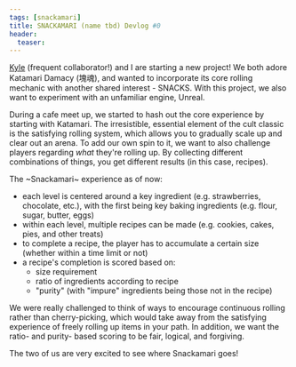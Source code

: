 ```yaml
---
tags: [snackamari]
title: SNACKAMARI (name tbd) Devlog #0
header:
  teaser:
---
```


<a href="https://twitter.com/kylengelmann" target="_blank">Kyle</a> (frequent collaborator!) and I are starting a new project!  We both adore Katamari Damacy (塊魂), and wanted to incorporate its core rolling mechanic with another shared interest - SNACKS.  With this project, we also want to experiment with an unfamiliar engine, Unreal.

During a cafe meet up, we started to hash out the core experience by starting with Katamari.  The irresistible, essential element of the cult classic is the satisfying rolling system, which allows you to gradually scale up and clear out an arena.  To add our own spin to it, we want to also challenge players regarding _what_ they're rolling up.  By collecting different combinations of things, you get different results (in this case, recipes).

The ~Snackamari~ experience as of now:
- each level is centered around a key ingredient (e.g. strawberries, chocolate, etc.), with the first being key baking ingredients (e.g. flour, sugar, butter, eggs)
- within each level, multiple recipes can be made (e.g. cookies, cakes, pies, and other treats)
- to complete a recipe, the player has to accumulate a certain size (whether within a time limit or not)
- a recipe's completion is scored based on:
  - size requirement
  - ratio of ingredients according to recipe
  - "purity" (with "impure" ingredients being those not in the recipe)

We were really challenged to think of ways to encourage continuous rolling rather than cherry-picking, which would take away from the satisfying experience of freely rolling up items in your path.  In addition, we want the ratio- and purity- based scoring to be fair, logical, and forgiving.  

The two of us are very excited to see where Snackamari goes!
